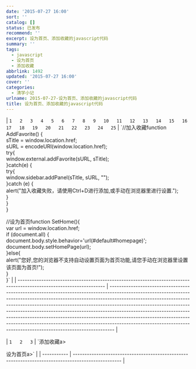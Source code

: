 ```yaml
---
date: '2015-07-27 16:00'
sort: ''
catalog: []
status: 已发布
recommend: ''
excerpt: 设为首页、添加收藏的javascript代码
summary: ''
tags:
  - javascript
  - 设为首页
  - 添加收藏
abbrlink: 1492
updated: '2015-07-27 16:00'
cover: ''
categories:
  - 清学小记
urlname: 2015-07-27-设为首页、添加收藏的javascript代码
title: 设为首页、添加收藏的javascript代码
---
```


| `1  
2  
3  
4  
5  
6  
7  
8  
9  
10  
11  
12  
13  
14  
15  
16  
17  
18  
19  
20  
21  
22  
23  
24  
25` | `//加入收藏function AddFavorite() {  
sTitle = window.location.href;  
sURL = encodeURI(window.location.href);  
try{  
window.external.addFavorite(sURL, sTitle);  
}catch(e) {  
try{  
window.sidebar.addPanel(sTitle, sURL, "");  
}catch (e) {  
alert("加入收藏失败，请使用Ctrl+D进行添加,或手动在浏览器里进行设置.");  
}  
}  
}  
  
//设为首页function SetHome(){  
var url = window.location.href;  
if (document.all) {  
document.body.style.behavior='url(#default#homepage)';  
document.body.setHomePage(url);  
}else{  
alert("您好,您的浏览器不支持自动设置页面为首页功能,请您手动在浏览器里设置该页面为首页!");  
}  
}` |
| ------------------------------------------------------------------------------------------------------------------- | -------------------------------------------------------------------------------------------------------------------------------------------------------------------------------------------------------------------------------------------------------------------------------------------------------------------------------------------------------------------------------------------------------------------------------------------------------------------------------------------------------------------------------------------------------------------- |


| `1  
2  
3` | `<a class="shou" onclick="AddFavorite();">添加收藏a>  
  
<a class="home" onclick="SetHome();">设为首页a>` |
| ----------- | -------------------------------------------------------------------------------------------------- |

